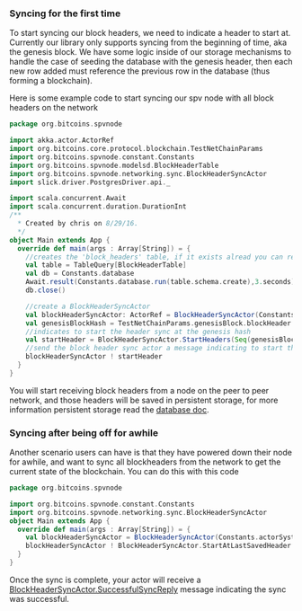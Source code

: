 ### Syncing for the first time

To start syncing our block headers, we need to indicate a header to start at. Currently our library only supports syncing from the beginning of time, aka the genesis block. We have some logic inside of our storage mechanisms to handle the case of seeding the database with the genesis header, then each new row added must reference the previous row in the database (thus forming a blockchain). 

Here is some example code to start syncing our spv node with all block headers on the network 

```scala
package org.bitcoins.spvnode

import akka.actor.ActorRef
import org.bitcoins.core.protocol.blockchain.TestNetChainParams
import org.bitcoins.spvnode.constant.Constants
import org.bitcoins.spvnode.modelsd.BlockHeaderTable
import org.bitcoins.spvnode.networking.sync.BlockHeaderSyncActor
import slick.driver.PostgresDriver.api._

import scala.concurrent.Await
import scala.concurrent.duration.DurationInt
/**
  * Created by chris on 8/29/16.
  */
object Main extends App {
  override def main(args : Array[String]) = {
    //creates the 'block_headers' table, if it exists alread you can remove these 4 lines
    val table = TableQuery[BlockHeaderTable]
    val db = Constants.database
    Await.result(Constants.database.run(table.schema.create),3.seconds)
    db.close()

    //create a BlockHeaderSyncActor
    val blockHeaderSyncActor: ActorRef = BlockHeaderSyncActor(Constants.actorSystem, Constants.dbConfig, Constants.networkParameters)
    val genesisBlockHash = TestNetChainParams.genesisBlock.blockHeader.hash
    //indicates to start the header sync at the genesis hash
    val startHeader = BlockHeaderSyncActor.StartHeaders(Seq(genesisBlockHash))
    //send the block header sync actor a message indicating to start the sync
    blockHeaderSyncActor ! startHeader
  }
}
```

You will start receiving block headers from a node on the peer to peer network, and those headers will be saved in persistent storage, for more information persistent storage read the [database doc](https://github.com/Christewart/bitcoin-s-spv-node/blob/database_documentation/doc/database_setup.md).

### Syncing after being off for awhile

Another scenario users can have is that they have powered down their node for awhile, and want to sync all blockheaders from the network to get the current state of the blockchain. You can do this with this code

```scala
package org.bitcoins.spvnode

import org.bitcoins.spvnode.constant.Constants
import org.bitcoins.spvnode.networking.sync.BlockHeaderSyncActor
object Main extends App {
  override def main(args : Array[String]) = {
    val blockHeaderSyncActor = BlockHeaderSyncActor(Constants.actorSystem, Constants.dbConfig, Constants.networkParameters)
    blockHeaderSyncActor ! BlockHeaderSyncActor.StartAtLastSavedHeader
  }
}
```

Once the sync is complete, your actor will receive a [BlockHeaderSyncActor.SuccessfulSyncReply](https://github.com/bitcoin-s/bitcoin-s-spv-node/blob/master/src/main/scala/org/bitcoins/spvnode/networking/sync/BlockHeaderSyncActor.scala#L244) message indicating the sync was successful. 


